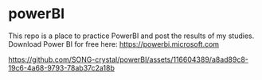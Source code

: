 # powerBI
This repo is a place to practice PowerBI and post the results of my studies.
Download Power BI for free here: https://powerbi.microsoft.com

https://github.com/SONG-crystal/powerBI/assets/116604389/a8ad89c8-19c6-4a68-9793-78ab37c2a18b
